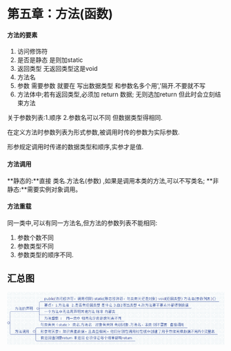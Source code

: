 # 第五章：方法(函数) #
#### 方法的要素 ####
1.	访问修饰符
2.	是否是静态  是则加static
3.	返回类型 无返回类型这是void
4. 	方法名
5. 	参数  需要参数 就要在 写出数据类型 和参数名多个用','隔开.不要就不写
6. 	方法体中;若有返回类型,必须加  return 数据;  无则选加return  但此时会立刻结束方法

关于参数列表:1.顺序  2.参数名可以不同 但数据类型得相同.

在定义方法时参数列表为形式参数,被调用时传的参数为实际参数.

形参规定调用时传递的数据类型和顺序,实参才是值.
#### 方法调用 ####
**静态的:**直接   类名.方法名(参数)  ,如果是调用本类的方法,可以不写类名;
**非静态:**需要实例对象调用。
#### 方法重载 ####
同一类中,可以有同一方法名,但方法的参数列表不能相同:

1. 参数个数不同
2. 参数类型不同
3. 参数类型的顺序不同.

## 汇总图 ##
![](img/java5.png)